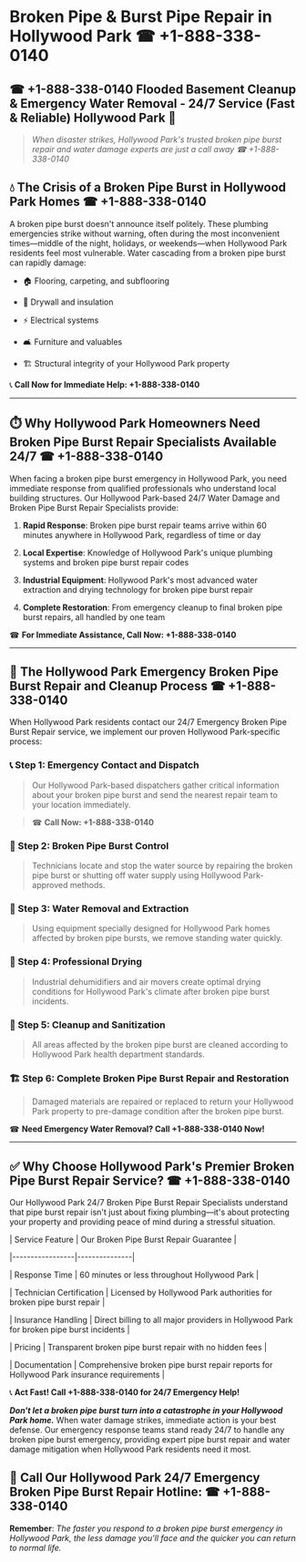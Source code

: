 # Broken Pipe & Burst Pipe Repair in Hollywood Park ☎ +1-888-338-0140  
## ☎ +1-888-338-0140 Flooded Basement Cleanup & Emergency Water Removal - 24/7 Service (Fast & Reliable) Hollywood Park 🚨  

> *When disaster strikes, Hollywood Park's trusted broken pipe burst repair and water damage experts are just a call away ☎ +1-888-338-0140*  

## 💧 The Crisis of a Broken Pipe Burst in Hollywood Park Homes ☎ +1-888-338-0140  

A broken pipe burst doesn't announce itself politely. These plumbing emergencies strike without warning, often during the most inconvenient times—middle of the night, holidays, or weekends—when Hollywood Park residents feel most vulnerable. Water cascading from a broken pipe burst can rapidly damage:  

* 🏠 Flooring, carpeting, and subflooring  
* 🧱 Drywall and insulation  
* ⚡ Electrical systems  
* 🛋️ Furniture and valuables  
* 🏗️ Structural integrity of your Hollywood Park property  

📞 **Call Now for Immediate Help: +1-888-338-0140**  

---  

## ⏱️ Why Hollywood Park Homeowners Need Broken Pipe Burst Repair Specialists Available 24/7 ☎ +1-888-338-0140  

When facing a broken pipe burst emergency in Hollywood Park, you need immediate response from qualified professionals who understand local building structures. Our Hollywood Park-based 24/7 Water Damage and Broken Pipe Burst Repair Specialists provide:  

1. **Rapid Response**: Broken pipe burst repair teams arrive within 60 minutes anywhere in Hollywood Park, regardless of time or day  
2. **Local Expertise**: Knowledge of Hollywood Park's unique plumbing systems and broken pipe burst repair codes  
3. **Industrial Equipment**: Hollywood Park's most advanced water extraction and drying technology for broken pipe burst repair  
4. **Complete Restoration**: From emergency cleanup to final broken pipe burst repairs, all handled by one team  

☎ **For Immediate Assistance, Call Now: +1-888-338-0140**  

---  

## 🔧 The Hollywood Park Emergency Broken Pipe Burst Repair and Cleanup Process ☎ +1-888-338-0140  

When Hollywood Park residents contact our 24/7 Emergency Broken Pipe Burst Repair service, we implement our proven Hollywood Park-specific process:  

### 📞 Step 1: Emergency Contact and Dispatch  
> Our Hollywood Park-based dispatchers gather critical information about your broken pipe burst and send the nearest repair team to your location immediately.  
> ☎ **Call Now: +1-888-338-0140**  

### 🚿 Step 2: Broken Pipe Burst Control  
> Technicians locate and stop the water source by repairing the broken pipe burst or shutting off water supply using Hollywood Park-approved methods.  

### 🌊 Step 3: Water Removal and Extraction  
> Using equipment specially designed for Hollywood Park homes affected by broken pipe bursts, we remove standing water quickly.  

### 💨 Step 4: Professional Drying  
> Industrial dehumidifiers and air movers create optimal drying conditions for Hollywood Park's climate after broken pipe burst incidents.  

### 🧼 Step 5: Cleanup and Sanitization  
> All areas affected by the broken pipe burst are cleaned according to Hollywood Park health department standards.  

### 🏗️ Step 6: Complete Broken Pipe Burst Repair and Restoration  
> Damaged materials are repaired or replaced to return your Hollywood Park property to pre-damage condition after the broken pipe burst.  

☎ **Need Emergency Water Removal? Call +1-888-338-0140 Now!**  

---  

## ✅ Why Choose Hollywood Park's Premier Broken Pipe Burst Repair Service? ☎ +1-888-338-0140  

Our Hollywood Park 24/7 Broken Pipe Burst Repair Specialists understand that pipe burst repair isn't just about fixing plumbing—it's about protecting your property and providing peace of mind during a stressful situation.  

| Service Feature | Our Broken Pipe Burst Repair Guarantee |  
|-----------------|---------------|  
| Response Time | 60 minutes or less throughout Hollywood Park |  
| Technician Certification | Licensed by Hollywood Park authorities for broken pipe burst repair |  
| Insurance Handling | Direct billing to all major providers in Hollywood Park for broken pipe burst incidents |  
| Pricing | Transparent broken pipe burst repair with no hidden fees |  
| Documentation | Comprehensive broken pipe burst repair reports for Hollywood Park insurance requirements |  

📞 **Act Fast! Call +1-888-338-0140 for 24/7 Emergency Help!**  

***Don't let a broken pipe burst turn into a catastrophe in your Hollywood Park home.*** When water damage strikes, immediate action is your best defense. Our emergency response teams stand ready 24/7 to handle any broken pipe burst emergency, providing expert pipe burst repair and water damage mitigation when Hollywood Park residents need it most.  

## 📱 Call Our Hollywood Park 24/7 Emergency Broken Pipe Burst Repair Hotline: ☎ +1-888-338-0140  

**Remember**: *The faster you respond to a broken pipe burst emergency in Hollywood Park, the less damage you'll face and the quicker you can return to normal life.*